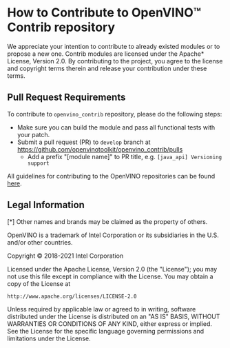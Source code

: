 
# How to Contribute to OpenVINO&trade; Contrib repository

We appreciate your intention to contribute to already existed modules or to propose a new one.
Contrib modules are licensed under the Apache\* License, Version 2.0. By contributing to the project, you agree to the license and copyright terms therein and release your contribution under these terms. 

## Pull Request Requirements

To contribute to `openvino_contrib` repository, please do the following steps:

* Make sure you can build the module and pass all functional tests with your patch.
* Submit a pull request (PR) to `develop` branch at https://github.com/openvinotoolkit/openvino_contrib/pulls
  * Add a prefix "[module name]" to PR title, e.g. `[java_api] Versioning support`

All guidelines for contributing to the OpenVINO repositories can be found [here](https://github.com/openvinotoolkit/openvino/wiki/Contribute).

## Legal Information

[\*] Other names and brands may be claimed as the property of others.

OpenVINO is a trademark of Intel Corporation or its subsidiaries in the U.S. and/or other countries.

Copyright &copy; 2018-2021 Intel Corporation

Licensed under the Apache License, Version 2.0 (the "License"); you may not use this file except in compliance with the License. You may obtain a copy of the License at
```
http://www.apache.org/licenses/LICENSE-2.0
```
Unless required by applicable law or agreed to in writing, software distributed under the License is distributed on an "AS IS" BASIS, WITHOUT WARRANTIES OR CONDITIONS OF ANY KIND, either express or implied. See the License for the specific language governing permissions and limitations under the License.
